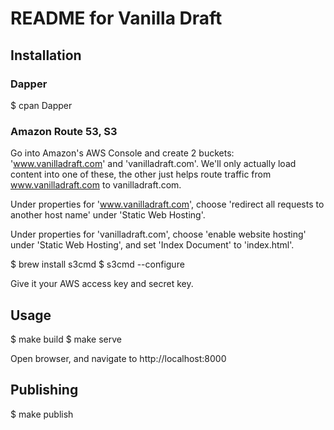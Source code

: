 # README for Vanilla Draft

## Installation

### Dapper

$ cpan Dapper

### Amazon Route 53, S3

Go into Amazon's AWS Console and create 2 buckets: 'www.vanilladraft.com' and 'vanilladraft.com'. We'll only actually load content into one of these, the other just helps route traffic from www.vanilladraft.com to vanilladraft.com.

Under properties for 'www.vanilladraft.com', choose 'redirect all requests to another host name' under 'Static Web Hosting'.

Under properties for 'vanilladraft.com', choose 'enable website hosting' under 'Static Web Hosting', and set 'Index Document' to 'index.html'.

$ brew install s3cmd
$ s3cmd --configure

Give it your AWS access key and secret key.

## Usage

$ make build
$ make serve

Open browser, and navigate to http://localhost:8000

## Publishing

$ make publish

